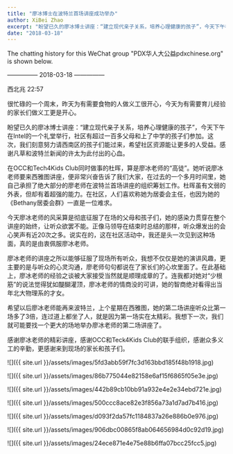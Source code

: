 ```yaml
---
title: "廖冰博士在波特兰首场讲座成功举办"
author: XiBei Zhao
excerpt: "盼望已久的廖冰博士讲座：“建立现代亲子关系，培养心理健康的孩子”，今天下午在Intel的一个礼堂举行，社区有超过一百多父母和上了中学的孩子们参加。这次，我们刻意努力请西南区的孩子们能过来，希望社区资源能让更多的人受益。感谢凡草和波特兰新闻的许太为此付出的心血。"
date: "2018-03-18"
---
```


The chatting history for this WeChat group "PDX华人大公益pdxchinese.org" is shown below.

—————  2018-03-18  —————

西北兆  22:57

很忙碌的一个周末，昨天为有需要食物的人做义工很开心，今天为有需要育儿经验的家长们做义工更是开心。

盼望已久的廖冰博士讲座：“建立现代亲子关系，培养心理健康的孩子”，今天下午在Intel的一个礼堂举行，社区有超过一百多父母和上了中学的孩子们参加。这次，我们刻意努力请西南区的孩子们能过来，希望社区资源能让更多的人受益。感谢凡草和波特兰新闻的许太为此付出的心血。

在OCC和Tech4Kids Club同时做事的杜晖，算是廖冰老师的“高徒”。她听说廖冰老师要来西雅图讲座，便非常兴奋告诉了我们大家，在过去的一个多月时间里，她自己承担了绝大部分的廖老师在波特兰首场讲座的组织筹划工作。杜晖虽有文弱的外表，但却有着超强的能力。在社区，人们喜欢称她为居委会主任，也因为她的《Bethany居委会群》一直是一位难求。

今天廖冰老师的风采算是彻底征服了在场的父母和孩子们，她的感染力贯穿在整个讲座的始终，让听众欲罢不能。正像马领导在结束时总结的那样，听众爆发出的会心笑声有近20次之多。说实在的，这在社区活动中，我还是头一次见到这种场面，真的是由衷佩服廖冰老师。

廖冰老师的讲座之所以能够征服了现场所有听众，我想不仅仅是她的演讲风趣，更主要的是与听众的心灵沟通，廖老师句句都说在了家长们的心坎里面了。在此基础上，廖冰老师的经验之谈被大家接受当然就是顺理成章的了。连我都对她对“少根筋”的说法觉得犹如醍醐灌顶，廖冰老师的情商没的可讲，她的智商绝对看得出当年北大物理系的才女。

希望以后廖冰老师能再来波特兰，上个星期在西雅图，她的第二场讲座听众比第一场多了3倍，连过道上都坐了人，就是因为第一场实在太精彩。我想下一次，我们就可能要找一个更大的场地举办廖冰老师的第二场讲座了。

感谢廖冰老师的精彩讲座，感谢OCC和Teck4Kids Club的联手组织，感谢众多义工的辛勤，更感谢来到现场的家长和孩子们。

![]({{ site.url }}/assets/images/5fd3abb59f7fc3d163bbd185f48b1918.jpg)

![]({{ site.url }}/assets/images/86b775044e82158e6af15f6865f05e3e.jpg)

![]({{ site.url }}/assets/images/442b89cb10bb91a932e4e2e34ebd721e.jpg)

![]({{ site.url }}/assets/images/500ccc8ace82e3f856a73a1d7ad7b416.jpg)

![]({{ site.url }}/assets/images/d093f2da57fc1184837a26e886b0e976.jpg)

![]({{ site.url }}/assets/images/906dbc00865f8ab064656984d0c92d19.jpg)

![]({{ site.url }}/assets/images/24ece871e4e75e88b6ffa07bcc25fcc5.jpg)
